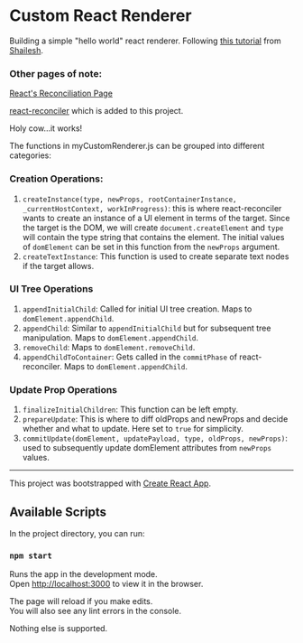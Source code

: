 # Custom React Renderer

Building a simple "hello world" react renderer. Following [this tutorial](https://medium.com/@agent_hunt/hello-world-custom-react-renderer-9a95b7cd04bc) from [Shailesh](https://medium.com/@agent_hunt).

### Other pages of note:

[React's Reconciliation Page](https://reactjs.org/docs/reconciliation.html)

[react-reconciler](https://www.npmjs.com/package/react-reconciler) which is added to this project.

Holy cow...it works!

The functions in myCustomRenderer.js can be grouped into different categories:

### Creation Operations:

1. `createInstance(type, newProps, rootContainerInstance, _currentHostContext, workInProgress)`: this is where react-reconciler wants to create an instance of a UI element in terms of the target. Since the target is the DOM, we will create `document.createElement` and `type` will contain the type string that contains the element. The initial values of `domElement` can be set in this function from the `newProps` argument.
2. `createTextInstance`: This function is used to create separate text nodes if the target allows.

### UI Tree Operations

1.  `appendInitialChild`: Called for initial UI tree creation. Maps to `domElement.appendChild`.
2.  `appendChild`: Similar to `appendInitialChild` but for subsequent tree manipulation. Maps to `domElement.appendChild`.
3.  `removeChild`: Maps to `domElement.removeChild`.
4.  `appendChildToContainer`: Gets called in the `commitPhase` of react-reconciler. Maps to `domElement.appendChild`.

### Update Prop Operations

1.  `finalizeInitialChildren`: This function can be left empty.
2.  `prepareUpdate`: This is where to diff oldProps and newProps and decide whether and what to update. Here set to `true` for simplicity.
3.  `commitUpdate(domElement, updatePayload, type, oldProps, newProps)`: used to subsequently update domElement attributes from `newProps` values.

---

This project was bootstrapped with [Create React App](https://github.com/facebook/create-react-app).

## Available Scripts

In the project directory, you can run:

### `npm start`

Runs the app in the development mode.<br />
Open [http://localhost:3000](http://localhost:3000) to view it in the browser.

The page will reload if you make edits.<br />
You will also see any lint errors in the console.

Nothing else is supported.
